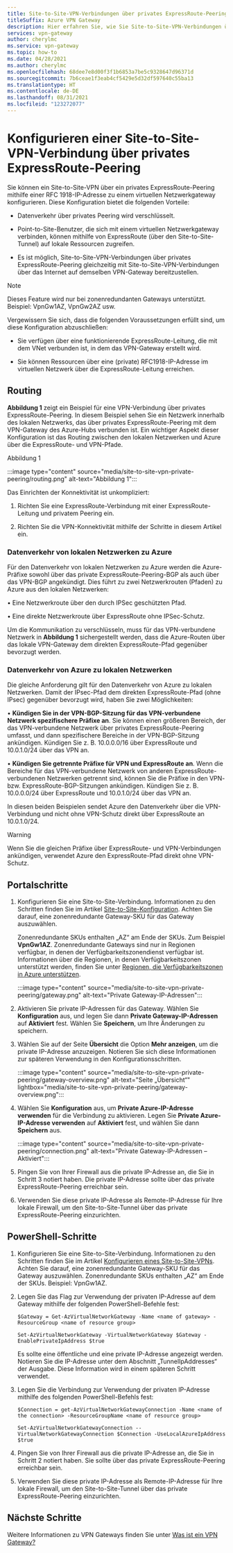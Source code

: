 ```yaml
---
title: Site-to-Site-VPN-Verbindungen über privates ExpressRoute-Peering
titleSuffix: Azure VPN Gateway
description: Hier erfahren Sie, wie Sie Site-to-Site-VPN-Verbindungen über privates ExpressRoute-Peering konfigurieren, um Datenverkehr zu verschlüsseln.
services: vpn-gateway
author: cherylmc
ms.service: vpn-gateway
ms.topic: how-to
ms.date: 04/28/2021
ms.author: cherylmc
ms.openlocfilehash: 68dee7e8d00f3f1b6853a7be5c9328647d96371d
ms.sourcegitcommit: 7b6ceae1f3eab4cf5429e5d32df597640c55ba13
ms.translationtype: HT
ms.contentlocale: de-DE
ms.lasthandoff: 08/31/2021
ms.locfileid: "123272077"
---
```

# <a name="configure-a-site-to-site-vpn-connection-over-expressroute-private-peering"></a>Konfigurieren einer Site-to-Site-VPN-Verbindung über privates ExpressRoute-Peering

Sie können ein Site-to-Site-VPN über ein privates ExpressRoute-Peering mithilfe einer RFC 1918-IP-Adresse zu einem virtuellen Netzwerkgateway konfigurieren. Diese Konfiguration bietet die folgenden Vorteile:

* Datenverkehr über privates Peering wird verschlüsselt.

* Point-to-Site-Benutzer, die sich mit einem virtuellen Netzwerkgateway verbinden, können mithilfe von ExpressRoute (über den Site-to-Site-Tunnel) auf lokale Ressourcen zugreifen.

* Es ist möglich, Site-to-Site-VPN-Verbindungen über privates ExpressRoute-Peering gleichzeitig mit Site-to-Site-VPN-Verbindungen über das Internet auf demselben VPN-Gateway bereitzustellen.

>[!NOTE]
>Dieses Feature wird nur bei zonenredundanten Gateways unterstützt. Beispiel: VpnGw1AZ, VpnGw2AZ usw.
>

Vergewissern Sie sich, dass die folgenden Voraussetzungen erfüllt sind, um diese Konfiguration abzuschließen:

* Sie verfügen über eine funktionierende ExpressRoute-Leitung, die mit dem VNet verbunden ist, in dem das VPN-Gateway erstellt wird.

* Sie können Ressourcen über eine (private) RFC1918-IP-Adresse im virtuellen Netzwerk über die ExpressRoute-Leitung erreichen.

## <a name="routing"></a><a name="routing"></a>Routing

**Abbildung 1** zeigt ein Beispiel für eine VPN-Verbindung über privates ExpressRoute-Peering. In diesem Beispiel sehen Sie ein Netzwerk innerhalb des lokalen Netzwerks, das über privates ExpressRoute-Peering mit dem VPN-Gateway des Azure-Hubs verbunden ist. Ein wichtiger Aspekt dieser Konfiguration ist das Routing zwischen den lokalen Netzwerken und Azure über die ExpressRoute- und VPN-Pfade.

Abbildung 1

:::image type="content" source="media/site-to-site-vpn-private-peering/routing.png" alt-text="Abbildung 1":::

Das Einrichten der Konnektivität ist unkompliziert:

1. Richten Sie eine ExpressRoute-Verbindung mit einer ExpressRoute-Leitung und privatem Peering ein.

1. Richten Sie die VPN-Konnektivität mithilfe der Schritte in diesem Artikel ein.

### <a name="traffic-from-on-premises-networks-to-azure"></a>Datenverkehr von lokalen Netzwerken zu Azure

Für den Datenverkehr von lokalen Netzwerken zu Azure werden die Azure-Präfixe sowohl über das private ExpressRoute-Peering-BGP als auch über das VPN-BGP angekündigt. Dies führt zu zwei Netzwerkrouten (Pfaden) zu Azure aus den lokalen Netzwerken:

• Eine Netzwerkroute über den durch IPSec geschützten Pfad.

• Eine direkte Netzwerkroute über ExpressRoute ohne IPSec-Schutz.

Um die Kommunikation zu verschlüsseln, muss für das VPN-verbundene Netzwerk in **Abbildung 1** sichergestellt werden, dass die Azure-Routen über das lokale VPN-Gateway dem direkten ExpressRoute-Pfad gegenüber bevorzugt werden.

### <a name="traffic-from-azure-to-on-premises-networks"></a>Datenverkehr von Azure zu lokalen Netzwerken

Die gleiche Anforderung gilt für den Datenverkehr von Azure zu lokalen Netzwerken. Damit der IPsec-Pfad dem direkten ExpressRoute-Pfad (ohne IPsec) gegenüber bevorzugt wird, haben Sie zwei Möglichkeiten:

• **Kündigen Sie in der VPN-BGP-Sitzung für das VPN-verbundene Netzwerk spezifischere Präfixe an**. Sie können einen größeren Bereich, der das VPN-verbundene Netzwerk über privates ExpressRoute-Peering umfasst, und dann spezifischere Bereiche in der VPN-BGP-Sitzung ankündigen. Kündigen Sie z. B. 10.0.0.0/16 über ExpressRoute und 10.0.1.0/24 über das VPN an.

• **Kündigen Sie getrennte Präfixe für VPN und ExpressRoute an**. Wenn die Bereiche für das VPN-verbundene Netzwerk von anderen ExpressRoute-verbundenen Netzwerken getrennt sind, können Sie die Präfixe in den VPN- bzw. ExpressRoute-BGP-Sitzungen ankündigen. Kündigen Sie z. B. 10.0.0.0/24 über ExpressRoute und 10.0.1.0/24 über das VPN an.

In diesen beiden Beispielen sendet Azure den Datenverkehr über die VPN-Verbindung und nicht ohne VPN-Schutz direkt über ExpressRoute an 10.0.1.0/24.

>[!Warning]
>Wenn Sie die gleichen Präfixe über ExpressRoute- und VPN-Verbindungen ankündigen, verwendet Azure den ExpressRoute-Pfad direkt ohne VPN-Schutz.
>

## <a name="portal-steps"></a><a name="portal"></a>Portalschritte

1. Konfigurieren Sie eine Site-to-Site-Verbindung. Informationen zu den Schritten finden Sie im Artikel [Site-to-Site-Konfiguration](./tutorial-site-to-site-portal.md). Achten Sie darauf, eine zonenredundante Gateway-SKU für das Gateway auszuwählen. 

   Zonenredundante SKUs enthalten „AZ“ am Ende der SKUs. Zum Beispiel **VpnGw1AZ**. Zonenredundante Gateways sind nur in Regionen verfügbar, in denen der Verfügbarkeitszonendienst verfügbar ist. Informationen über die Regionen, in denen Verfügbarkeitszonen unterstützt werden, finden Sie unter [Regionen, die Verfügbarkeitszonen in Azure unterstützen](../availability-zones/az-region.md).

   :::image type="content" source="media/site-to-site-vpn-private-peering/gateway.png" alt-text="Private Gateway-IP-Adressen":::
1. Aktivieren Sie private IP-Adressen für das Gateway. Wählen Sie **Konfiguration** aus, und legen Sie dann **Private Gateway-IP-Adressen** auf **Aktiviert** fest. Wählen Sie **Speichern**, um Ihre Änderungen zu speichern.
1. Wählen Sie auf der Seite **Übersicht** die Option **Mehr anzeigen**, um die private IP-Adresse anzuzeigen. Notieren Sie sich diese Informationen zur späteren Verwendung in den Konfigurationsschritten.

   :::image type="content" source="media/site-to-site-vpn-private-peering/gateway-overview.png" alt-text="Seite „Übersicht“" lightbox="media/site-to-site-vpn-private-peering/gateway-overview.png":::
1. Wählen Sie **Konfiguration** aus, um **Private Azure-IP-Adresse verwenden** für die Verbindung zu aktivieren. Legen Sie **Private Azure-IP-Adresse verwenden** auf **Aktiviert** fest, und wählen Sie dann **Speichern** aus.

   :::image type="content" source="media/site-to-site-vpn-private-peering/connection.png" alt-text="Private Gateway-IP-Adressen – Aktiviert":::
1. Pingen Sie von Ihrer Firewall aus die private IP-Adresse an, die Sie in Schritt 3 notiert haben. Die private IP-Adresse sollte über das private ExpressRoute-Peering erreichbar sein.
1. Verwenden Sie diese private IP-Adresse als Remote-IP-Adresse für Ihre lokale Firewall, um den Site-to-Site-Tunnel über das private ExpressRoute-Peering einzurichten.

## <a name="powershell-steps"></a><a name="powershell"></a>PowerShell-Schritte

1. Konfigurieren Sie eine Site-to-Site-Verbindung. Informationen zu den Schritten finden Sie im Artikel [Konfigurieren eines Site-to-Site-VPNs](./tutorial-site-to-site-portal.md). Achten Sie darauf, eine zonenredundante Gateway-SKU für das Gateway auszuwählen. Zonenredundante SKUs enthalten „AZ“ am Ende der SKUs. Beispiel: VpnGw1AZ.
1. Legen Sie das Flag zur Verwendung der privaten IP-Adresse auf dem Gateway mithilfe der folgenden PowerShell-Befehle fest:

   ```azurepowershell-interactive
   $Gateway = Get-AzVirtualNetworkGateway -Name <name of gateway> -ResourceGroup <name of resource group>

   Set-AzVirtualNetworkGateway -VirtualNetworkGateway $Gateway -EnablePrivateIpAddress $true
   ```

   Es sollte eine öffentliche und eine private IP-Adresse angezeigt werden. Notieren Sie die IP-Adresse unter dem Abschnitt „TunnelIpAddresses“ der Ausgabe. Diese Information wird in einem späteren Schritt verwendet.
1. Legen Sie die Verbindung zur Verwendung der privaten IP-Adresse mithilfe des folgenden PowerShell-Befehls fest:

   ```azurepowershell-interactive
   $Connection = get-AzVirtualNetworkGatewayConnection -Name <name of the connection> -ResourceGroupName <name of resource group>

   Set-AzVirtualNetworkGatewayConnection --VirtualNetworkGatewayConnection $Connection -UseLocalAzureIpAddress $true
   ```
1. Pingen Sie von Ihrer Firewall aus die private IP-Adresse an, die Sie in Schritt 2 notiert haben. Sie sollte über das private ExpressRoute-Peering erreichbar sein.
1. Verwenden Sie diese private IP-Adresse als Remote-IP-Adresse für Ihre lokale Firewall, um den Site-to-Site-Tunnel über das private ExpressRoute-Peering einzurichten.

## <a name="next-steps"></a>Nächste Schritte

Weitere Informationen zu VPN Gateways finden Sie unter [Was ist ein VPN Gateway?](vpn-gateway-about-vpngateways.md)
